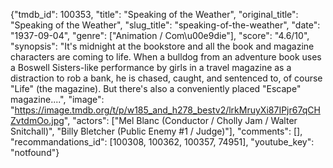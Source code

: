{"tmdb_id": 100353, "title": "Speaking of the Weather", "original_title": "Speaking of the Weather", "slug_title": "speaking-of-the-weather", "date": "1937-09-04", "genre": ["Animation / Com\u00e9die"], "score": "4.6/10", "synopsis": "It's midnight at the bookstore and all the book and magazine characters are coming to life. When a bulldog from an adventure book uses a Boswell Sisters-like performance by girls in a travel magazine as a distraction to rob a bank, he is chased, caught, and sentenced to, of course \"Life\" (the magazine). But there's also a conveniently placed \"Escape\" magazine....", "image": "https://image.tmdb.org/t/p/w185_and_h278_bestv2/lrkMruyXi87IPjr67qCHZvtdmOo.jpg", "actors": ["Mel Blanc (Conductor / Cholly Jam / Walter Snitchall)", "Billy Bletcher (Public Enemy #1 / Judge)"], "comments": [], "recommandations_id": [100308, 100362, 100357, 74951], "youtube_key": "notfound"}